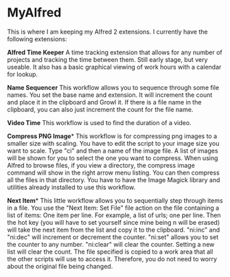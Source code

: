 MyAlfred
========

This is where I am keeping my Alfred 2 extensions. I currently have the following extensions:

**Alfred Time Keeper** A time tracking extension that allows for any number of projects and tracking the time between them. Still early stage, but very useable. It also has a basic graphical viewing of work hours with a calendar for lookup.

**Name Sequencer** This workflow allows you to sequence through some file names. You set the base name and extension. It will increment the count and place it in the clipboard and Growl it. If there is a file name in the clipboard, you can also just increment the count for the file name.

**Video Time** This workflow is used to find the duration of a video. 

**Compress PNG Image*** This workflow is for compressing png images to a smaller size with scaling. You have to edit the script to your image size you want to scale. Type "ci" and then a name of the image file. A list of images will be shown for you to select the one you want to compress. When using Alfred to browse files, if you view a directory, the  compress image command will show in the right arrow menu listing. You can then compress all the files in that directory. You have to have the Image Magick library and utilities already installed to use this workflow.

**Next Item***  This little workflow allows you to sequentially step through items in a file. You use the "Next Item: Set File" file action on the file containing a list of items: One item per line. For example, a list of urls; one per line. Then the hot key (you will have to set yourself since mine being <alt><command>n will be erased) will take the next item from the list and copy it to the clipboard. "ni:inc" and "ni:dec" will increment or decrement the counter. "ni:set" allows you to set the counter to any number. "ni:clear" will clear the counter. Setting a new list will clear the count. The file specified is copied to a work area that all the other scripts will use to access it. Therefore, you do not need to worry about the original file being changed.

